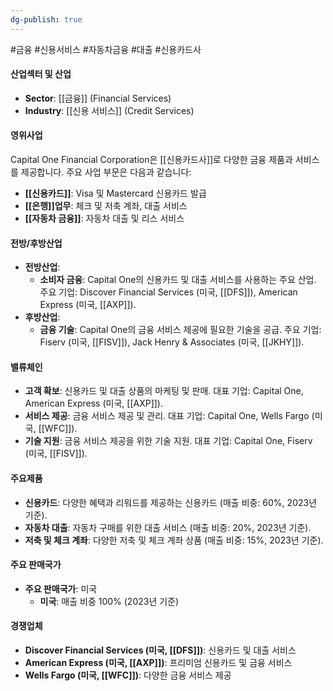 ```yaml
---
dg-publish: true
---
```

#금융 #신용서비스 #자동차금융 #대출 #신용카드사

#### 산업섹터 및 산업

- **Sector**: [[금융]] (Financial Services)
- **Industry**: [[신용 서비스]] (Credit Services)

#### 영위사업

Capital One Financial Corporation은 [[신용카드사]]로 다양한 금융 제품과 서비스를 제공합니다. 주요 사업 부문은 다음과 같습니다:

- **[[신용카드]]**: Visa 및 Mastercard 신용카드 발급
- **[[은행]]업무**: 체크 및 저축 계좌, 대출 서비스
- **[[자동차 금융]]**: 자동차 대출 및 리스 서비스

#### 전방/후방산업

- **전방산업**:
    - **소비자 금융**: Capital One의 신용카드 및 대출 서비스를 사용하는 주요 산업. 주요 기업: Discover Financial Services (미국, [[DFS]]), American Express (미국, [[AXP]]).
- **후방산업**:
    - **금융 기술**: Capital One의 금융 서비스 제공에 필요한 기술을 공급. 주요 기업: Fiserv (미국, [[FISV]]), Jack Henry & Associates (미국, [[JKHY]]).

#### 밸류체인

- **고객 확보**: 신용카드 및 대출 상품의 마케팅 및 판매. 대표 기업: Capital One, American Express (미국, [[AXP]]).
- **서비스 제공**: 금융 서비스 제공 및 관리. 대표 기업: Capital One, Wells Fargo (미국, [[WFC]]).
- **기술 지원**: 금융 서비스 제공을 위한 기술 지원. 대표 기업: Capital One, Fiserv (미국, [[FISV]]).

#### 주요제품

- **신용카드**: 다양한 혜택과 리워드를 제공하는 신용카드 (매출 비중: 60%, 2023년 기준).
- **자동차 대출**: 자동차 구매를 위한 대출 서비스 (매출 비중: 20%, 2023년 기준).
- **저축 및 체크 계좌**: 다양한 저축 및 체크 계좌 상품 (매출 비중: 15%, 2023년 기준).

#### 주요 판매국가

- **주요 판매국가**: 미국
    - **미국**: 매출 비중 100% (2023년 기준)

#### 경쟁업체

- **Discover Financial Services (미국, [[DFS]])**: 신용카드 및 대출 서비스
- **American Express (미국, [[AXP]])**: 프리미엄 신용카드 및 금융 서비스
- **Wells Fargo (미국, [[WFC]])**: 다양한 금융 서비스 제공